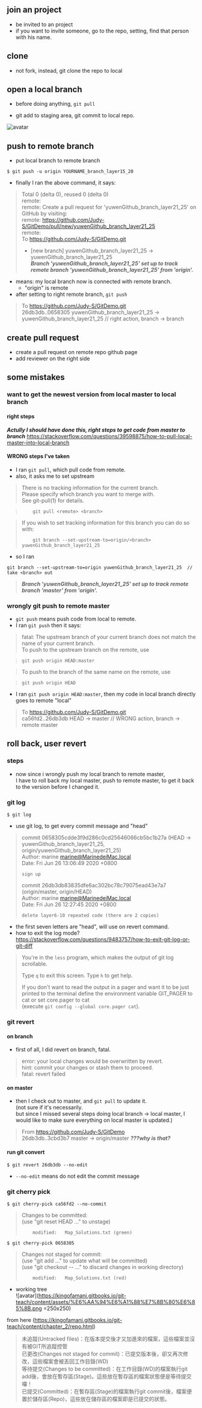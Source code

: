 ## join an project
- be invited to an project 
- if you want to invite someone, go to the repo, setting, find that person with his name.

## clone
- not fork, instead, git clone the repo to local

## open a local branch
- before doing anything, ```git pull```

- git add to staging area, git commit to local repo.

![avatar](/pictures/git_workflow.jpg)

## push to remote branch
- put local branch to remote branch

```
$ git push -u origin YOURNAME_branch_layer15_20
```

- finally I ran the above command, it says:
> Total 0 (delta 0), reused 0 (delta 0)     
> remote:      
> remote: Create a pull request for 'yuwenGithub_branch_layer21_25' on GitHub by visiting:     
> remote:      https://github.com/Judy-S/GitDemo/pull/new/yuwenGithub_branch_layer21_25     
> remote:      
> To https://github.com/Judy-S/GitDemo.git     
>  * [new branch]      yuwenGithub_branch_layer21_25 -> yuwenGithub_branch_layer21_25     
> ***Branch 'yuwenGithub_branch_layer21_25' set up to track remote branch 'yuwenGithub_branch_layer21_25' from 'origin'.***     
- means: my local branch now is connected with remote branch.
  - "origin" is remote
- after setting to right remote branch, ```git push```
> To https://github.com/Judy-S/GitDemo.git     
>   26db3db..0658305  yuwenGithub_branch_layer21_25 -> yuwenGithub_branch_layer21_25  // right action, branch -> branch

## create pull request
- create a pull request on remote repo github page
- add reviewer on the right side


## some mistakes
### want to get the newest version from local master to local branch

#### right steps
***Actully I should have done this, right steps to get code from master to branch***
https://stackoverflow.com/questions/39598875/how-to-pull-local-master-into-local-branch

#### WRONG steps I've taken
- I ran ```git pull```, which pull code from remote.
- also, it asks me to set upstream
> There is no tracking information for the current branch.     
> Please specify which branch you want to merge with.     
> See git-pull(1) for details.     

> ```    git pull <remote> <branch>```     

> If you wish to set tracking information for this branch you can do so with:     
> ```     
>     git branch --set-upstream-to=origin/<branch> yuwenGithub_branch_layer21_25     
> ```

- so I ran
```
git branch --set-upstream-to=origin yuwenGithub_branch_layer21_25  // take <branch> out     
```
> ***Branch 'yuwenGithub_branch_layer21_25' set up to track remote branch 'master' from 'origin'.***

### wrongly git push to remote master
- ```git push``` means push code from local to remote.
- I ran ```git push``` then it says:
> fatal: The upstream branch of your current branch does not match the name of your current branch.       
> To push to the upstream branch on the remote, use     

>    ```git push origin HEAD:master```     

> To push to the branch of the same name on the remote, use     

>    ```git push origin HEAD```     
> 
- I ran ```git push origin HEAD:master```, then my code in local branch directly goes to remote "local"
> To https://github.com/Judy-S/GitDemo.git     
>   ca56fd2..26db3db  HEAD -> master     // WRONG action, branch -> remote master

## roll back, user revert

### steps
- now since i wrongly push my local branch to remote master,    
I have to roll back my local master, push to remote master, to get it back to the version before I changed it.

### git log
```
$ git log
```
- use git log, to get every commit message and "head"
> commit 0658305cdde3f9d286c0cd25646066cb5bc1b27a (HEAD -> yuwenGithub_branch_layer21_25, origin/yuwenGithub_branch_layer21_25)   
> Author: marine <marine@MarinedeiMac.local>      
> Date:   Fri Jun 26 13:06:49 2020 +0800      
> 
>     sign up    
> 
> commit 26db3db83835dfe6ac302bc78c79075ead43e7a7 (origin/master, origin/HEAD)    
> Author: marine <marine@MarinedeiMac.local>    
> Date:   Fri Jun 26 12:27:45 2020 +0800    
> 
>     delete layer6-10 repeated code (there are 2 copies)    
- the first seven letters are "head", will use on revert command.
- how to exit the log mode?
https://stackoverflow.com/questions/9483757/how-to-exit-git-log-or-git-diff

> You're in the ```less``` program, which makes the output of git log scrollable.    
> 
> Type ```q``` to exit this screen. Type ```h``` to get help.    
> 
> If you don't want to read the output in a pager and want it to be just printed to the terminal define the environment variable GIT_PAGER to cat or set core.pager to cat   
> (execute ```git config --global core.pager cat```).    

### git revert

#### on branch
- first of all, I did revert on branch, fatal.
> error: your local changes would be overwritten by revert.   
> hint: commit your changes or stash them to proceed.   
> fatal: revert failed   

#### on master
- then I check out to master, and ```git pull``` to update it.     
(not sure if it's necessarily.     
but since I missed several steps doing local branch -> local master, I would like to make sure everything on local master is updated.)
> From https://github.com/Judy-S/GitDemo    
>   26db3db..3cbd3b7  master     -> origin/master
***???why is that?***

#### run git convert

```
$ git revert 26db3db --no-edit
```
- ```--no-edit``` means do not edit the commit message


### git cherry pick

```
$ git cherry-pick ca56fd2 --no-commit
```
> Changes to be committed:   
>   (use "git reset HEAD <file>..." to unstage)   
> 
>         modified:   Map_Solutions.txt (green)    

```
$ git cherry-pick 0658305
```
> Changes not staged for commit:    
>   (use "git add <file>..." to update what will be committed)    
>   (use "git checkout -- <file>..." to discard changes in working directory)    
> 
>         modified:   Map_Solutions.txt (red)   

- working tree     
![avatar](https://kingofamani.gitbooks.io/git-teach/content/assets/%E6%AA%94%E6%A1%88%E7%8B%80%E6%85%8B.png  =250x250)

from here (https://kingofamani.gitbooks.io/git-teach/content/chapter_2/repo.html)

> 未追蹤(Untracked files)：在版本提交後才又加進來的檔案，這些檔案並沒有被GIT所追蹤控管   
> 已更改(Changes not staged for commit)：已提交版本後，卻又再次修改，這些檔案會被丟回工作目錄(WD)   
> 等待提交(Changes to be committed)：在工作目錄(WD)的檔案執行git add後，會放在暫存區(Stage)。這些放在暫存區的檔案狀態便是等待提交囉！   
> 已提交(Committed)：在暫存區(Stage)的檔案執行git commit後，檔案便置於儲存區(Repo)，這些放在儲存區的檔案即是已提交的狀態。    





